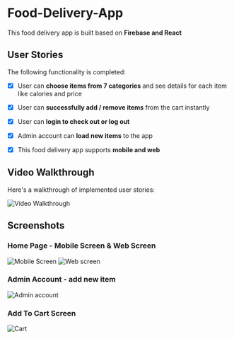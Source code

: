 # Food-Delivery-App

This food delivery app is built based on **Firebase and React**

## User Stories

The following functionality is completed:

* [x] User can **choose items from 7 categories**  and see details for each item like calories and price 
* [x] User can **successfully add / remove items** from the cart instantly
* [x] User can **login to check out or log out**
* [x] Admin account can **load new items** to the app
* [x] This food delivery app supports **mobile and web**


## Video Walkthrough

Here's a walkthrough of implemented user stories:

<img src='walkthrough.gif' title='Video Walkthrough' width='' alt='Video Walkthrough' />


## Screenshots

### Home Page - Mobile Screen & Web Screen
![Mobile Screen](https://user-images.githubusercontent.com/78334822/186944828-09c65733-ade9-4c21-9456-50b8b73e3e69.png)
![Web screen](https://user-images.githubusercontent.com/78334822/186944904-5c09e730-cd17-490d-ba27-ab5b7a0035ea.png)


### Admin Account - add new item
![Admin account](https://user-images.githubusercontent.com/78334822/186944932-15eecfc9-80d1-400d-a802-ab852c7797b1.png)


### Add To Cart Screen
![Cart](https://user-images.githubusercontent.com/78334822/186944960-9038c243-8b7e-4e6a-a40f-02677e119e35.png)





